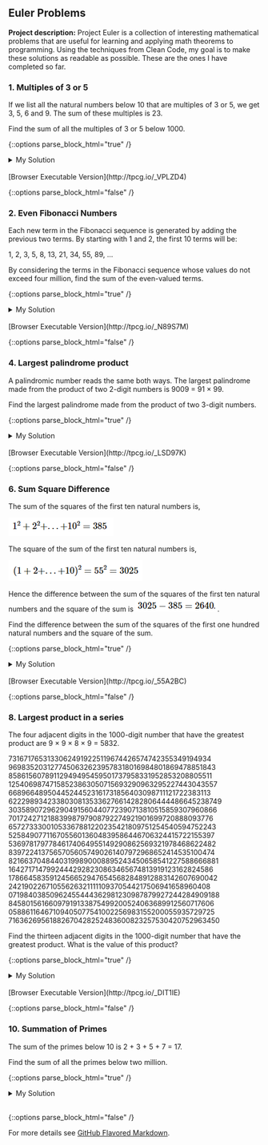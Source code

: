 ## Euler Problems

**Project description:** Project Euler is a collection of interesting mathematical problems that are useful for learning and applying math theorems to programming. Using the techniques from Clean Code, my goal is to make these solutions as readable as possible. These are the ones I have completed so far.

### 1. Multiples of 3 or 5

If we list all the natural numbers below 10 that are multiples of 3 or 5, we get 3, 5, 6 and 9. The sum of these multiples is 23.

Find the sum of all the multiples of 3 or 5 below 1000.

{::options parse_block_html="true" /}

<details><summary markdown="span">My Solution</summary>
```python
total = 0
for potential_multiple in range(1000):
  if(potential_multiple % 3 == 0 or potential_multiple % 5 == 0):
    total += potential_multiple
print(total)
```
</details>
<br/>
[Browser Executable Version](http://tpcg.io/_VPLZD4)

{::options parse_block_html="false" /}



### 2. Even Fibonacci Numbers

Each new term in the Fibonacci sequence is generated by adding the previous two terms. By starting with 1 and 2, the first 10 terms will be:

1, 2, 3, 5, 8, 13, 21, 34, 55, 89, ...

By considering the terms in the Fibonacci sequence whose values do not exceed four million, find the sum of the even-valued terms.

{::options parse_block_html="true" /}

<details><summary markdown="span">My Solution</summary>
```python
first_term = 1
second_term = 2
total = 2

while(first_term < 4e6 and second_term < 4e6):
  first_term += second_term
  if first_term % 2 == 0:
    total += first_term
  second_term += first_term
  if second_term % 2 == 0:
    total += second_term
print(total)
```
</details>
<br/>
[Browser Executable Version](http://tpcg.io/_0YXYWY)

{::options parse_block_html="false" /}

### 3. Largest Prime Factor

The prime factors of 13195 are 5, 7, 13 and 29.

What is the largest prime factor of the number 600851475143 ?

{::options parse_block_html="true" /}

<details><summary markdown="span">My Solution</summary>
```python
import math

def largest_prime_factor(factorable_number):
  prime_list = find_smaller_primes(factorable_number)
  for prime in reversed(prime_list):
    if factorable_number % prime == 0:
      return prime
  return "no prime factors."

def find_smaller_primes(upper_bound):
  primes = []
  while upper_bound % 2 == 0:
    primes.append(2)
    upper_bound //= 2

  divisor = 3
  while divisor * divisor <= upper_bound:
    if upper_bound % divisor == 0:
      primes.append(divisor)
      upper_bound //= divisor
    else:
      divisor += 2

  if upper_bound != 1: primes.append(upper_bound)
  return primes
  
print(largest_prime_factor(600851475143))
```
</details>
<br/>
[Browser Executable Version](http://tpcg.io/_N89S7M)

{::options parse_block_html="false" /}

### 4. Largest palindrome product

A palindromic number reads the same both ways. The largest palindrome made from the product of two 2-digit numbers is 9009 = 91 × 99.

Find the largest palindrome made from the product of two 3-digit numbers.

{::options parse_block_html="true" /}

<details><summary markdown="span">My Solution</summary>
```python
def largest_palindrome_product(number_of_digits):
  upper_bound = ""
  largest_palindrome = 0
  for each in range(0, number_of_digits):
    upper_bound += "9"
  upper_bound = int(upper_bound)
  while upper_bound ** 2 > largest_palindrome:
    for second_factor in reversed(range(1, upper_bound+1)):
      if is_palindrome(second_factor * upper_bound):
        largest_palindrome = max(largest_palindrome, second_factor * upper_bound)
        break
    upper_bound -= 1
  return largest_palindrome

def is_palindrome(potential_palindrome):
  letters = str(potential_palindrome)
  check_from_beginning = 0
  for check_from_end in reversed(letters):
    if check_from_end != letters[check_from_beginning]:
      return False
    check_from_beginning += 1
  return True

print(largest_palindrome_product(3))
```
</details>
<br/>
[Browser Executable Version](http://tpcg.io/_Q2GAZ7)

{::options parse_block_html="false" /}

### 5. Smallest Multiple

2520 is the smallest number that can be divided by each of the numbers from 1 to 10 without any remainder.

What is the smallest positive number that is evenly divisible by all of the numbers from 1 to 20?

{::options parse_block_html="true" /}

<details><summary markdown="span">My Solution</summary>
```python
def least_common_multiple(upper_bound):
  possible_factors_remaining = [each for each in range(2, upper_bound+1)]
  primes_and_powers = {}
  
  while possible_factors_remaining:
    prime_factor = possible_factors_remaining[0]
    primes_and_powers[prime_factor] = 1
    primes_and_powers = find_nonprime_factors(primes_and_powers, prime_factor, upper_bound)
    possible_factors_remaining = remove_multiples(possible_factors_remaining, prime_factor)
  
  total = 1
  for factor, exponent in primes_and_powers.items():
    total *= factor ** exponent
  return total

def find_nonprime_factors(primes_and_powers, prime_factor, upper_bound):
    power = 2
    while prime_factor ** power < upper_bound:
      primes_and_powers[prime_factor] = primes_and_powers.get(prime_factor) + 1
      power += 1
    return primes_and_powers
  
def remove_multiples(possible_factors_remaining, prime_factor):
    for multiple in possible_factors_remaining:
      if multiple % prime_factor == 0:
        possible_factors_remaining.remove(multiple)
    return possible_factors_remaining
  

print(least_common_multiple(20))
```
</details>
<br/>
[Browser Executable Version](http://tpcg.io/_LSD97K)

{::options parse_block_html="false" /}

### 6. Sum Square Difference

The sum of the squares of the first ten natural numbers is,

<img src="images/sum_square1.PNG?raw=true"/>

The square of the sum of the first ten natural numbers is,

<img src="images/sum_square2.PNG?raw=true"/>

Hence the difference between the sum of the squares of the first ten natural numbers and the square of the sum is
<img src="images/sum_square3.PNG?raw=true"/>.

Find the difference between the sum of the squares of the first one hundred natural numbers and the square of the sum.

{::options parse_block_html="true" /}

<details><summary markdown="span">My Solution</summary>
```python
def square_of_sum(upper_bound):
    sum_to_be_squared = 0
    for each in range(1, upper_bound+1):
        sum_to_be_squared += each
    return sum_to_be_squared ** 2
	
def sum_of_squares(upper_bound):
    sum_of_squares = 0
    for each in range(1, upper_bound+1):
        sum_of_squares += each ** 2
    return sum_of_squares

print(square_of_sum(100) - sum_of_squares(100))
```
</details>
<br/>
[Browser Executable Version](http://tpcg.io/_KIMC2B)

{::options parse_block_html="false" /}

### 7. 10001st Prime

By listing the first six prime numbers: 2, 3, 5, 7, 11, and 13, we can see that the 6th prime is 13.

What is the 10 001st prime number?

{::options parse_block_html="true" /}

<details><summary markdown="span">My Solution</summary>
```python
import math


def is_prime(potential_prime):
  if (potential_prime == 1): return False
  if (potential_prime < 4): return True
  if (potential_prime % 2 == 0): return False
  if (potential_prime < 9): return True
  if (potential_prime % 3 == 0): return False
  max_prime_factor = math.floor(math.sqrt(potential_prime))
  prime_factor = 5
  while prime_factor <= max_prime_factor:
    if potential_prime % prime_factor == 0: return False
    if potential_prime % (prime_factor + 2) == 0: return False
    prime_factor += 6
  return True


def nth_prime(n):
  count = 1
  candidate = 1
  while (count < n):
    candidate = candidate + 2
    if (is_prime(candidate)): count += 1
  return candidate


print(nth_prime(10001))
```
</details>
<br/>
[Browser Executable Version](http://tpcg.io/_55A2BC)

{::options parse_block_html="false" /}

### 8. Largest product in a series

The four adjacent digits in the 1000-digit number that have the greatest product are 9 × 9 × 8 × 9 = 5832.

73167176531330624919225119674426574742355349194934
96983520312774506326239578318016984801869478851843
85861560789112949495459501737958331952853208805511
12540698747158523863050715693290963295227443043557
66896648950445244523161731856403098711121722383113
62229893423380308135336276614282806444486645238749
30358907296290491560440772390713810515859307960866
70172427121883998797908792274921901699720888093776
65727333001053367881220235421809751254540594752243
52584907711670556013604839586446706324415722155397
53697817977846174064955149290862569321978468622482
83972241375657056057490261407972968652414535100474
82166370484403199890008895243450658541227588666881
16427171479924442928230863465674813919123162824586
17866458359124566529476545682848912883142607690042
24219022671055626321111109370544217506941658960408
07198403850962455444362981230987879927244284909188
84580156166097919133875499200524063689912560717606
05886116467109405077541002256983155200055935729725
71636269561882670428252483600823257530420752963450

Find the thirteen adjacent digits in the 1000-digit number that have the greatest product. What is the value of this product?

{::options parse_block_html="true" /}

<details><summary markdown="span">My Solution</summary>
```python
import math

def product_finder(sequence_with_newlines, digits):
  if len(sequence_with_newlines) < digits: raise ValueError("Sequence is too short.")
  sequence = [int(every_number) for every_number in sequence_with_newlines if every_number != "\n"] 
  candidates = []
  for candidate_initialization in range(0, digits):
    candidates.append(sequence.pop(0))
  product = 1
  while(sequence):
    candidates.remove(candidates[0])
    candidates.append(sequence.pop(0))
    product = max(product, math.prod(candidates))
  return product

sequence = '''73167176531330624919225119674426574742355349194934
96983520312774506326239578318016984801869478851843
85861560789112949495459501737958331952853208805511
12540698747158523863050715693290963295227443043557
66896648950445244523161731856403098711121722383113
62229893423380308135336276614282806444486645238749
30358907296290491560440772390713810515859307960866
70172427121883998797908792274921901699720888093776
65727333001053367881220235421809751254540594752243
52584907711670556013604839586446706324415722155397
53697817977846174064955149290862569321978468622482
83972241375657056057490261407972968652414535100474
82166370484403199890008895243450658541227588666881
16427171479924442928230863465674813919123162824586
17866458359124566529476545682848912883142607690042
24219022671055626321111109370544217506941658960408
07198403850962455444362981230987879927244284909188
84580156166097919133875499200524063689912560717606
05886116467109405077541002256983155200055935729725
71636269561882670428252483600823257530420752963450'''

print(product_finder(sequence, 13))
```
</details>
<br/>
[Browser Executable Version](http://tpcg.io/_J5HTW2)

{::options parse_block_html="false" /}

### 9. Special Pythagorean Triplet

A Pythagorean triplet is a set of three natural numbers, a < b < c, for which,

a^2 + b^2 = c^2
For example, 32 + 42 = 9 + 16 = 25 = 52.

There exists exactly one Pythagorean triplet for which a + b + c = 1000.
Find the product abc.

{::options parse_block_html="true" /}

<details><summary markdown="span">My Solution</summary>
```python
import math

def pythagorean_triple_product(total):
  for m in reversed(range(1, int(math.sqrt(total))+1)):
    n = (total - 2*m**2) / (2*m)
    a,b,c = euclid_formula(m,n)
    if (a>0) & (b>0) & (c>0): return a*b*c
  return 0

def euclid_formula(m, n):
    if not ((m > n) & (n > 0)): return 0,0,0
    if int(n) != float(n): return 0,0,0
    if not ((m % 2 == 0) ^ (n % 2 == 0)): return 0,0,0
    
    a = m**2 - n**2
    b = 2*m*n
    c = m**2 + n**2
    return a,b,c

print(pythagorean_triple_product(1000))
```
</details>
<br/>
[Browser Executable Version](http://tpcg.io/_DIT1IE)

{::options parse_block_html="false" /}

### 10. Summation of Primes

The sum of the primes below 10 is 2 + 3 + 5 + 7 = 17.

Find the sum of all the primes below two million.

{::options parse_block_html="true" /}

<details><summary markdown="span">My Solution</summary>
```python
import math


def prime_sum(upper_bound):
  is_prime = [True] * upper_bound
  is_prime[0] = False
  is_prime[1] = False
  max_prime_factor = math.floor(math.sqrt(upper_bound))

  for prime in range(2, max_prime_factor + 1):
    multiple = prime * 2
    while multiple < upper_bound:
      is_prime[multiple] = False
      multiple += prime

  prime = []

  for confirmed_prime in range(upper_bound):
    if is_prime[confirmed_prime] == True:
      prime.append(confirmed_prime)

  return sum(prime)


print(prime_sum(2000000))
```
</details>
<br/>
[Browser Executable Version](http://tpcg.io/_DZJN83)

{::options parse_block_html="false" /}

### 11. Largest Product in a Grid

In the 20×20 grid below, four numbers along a diagonal line have been marked in red.
<img src="images/20x20grid.PNG?raw=true"/>

The product of these numbers is 26 × 63 × 78 × 14 = 1788696.

What is the greatest product of four adjacent numbers in the same direction (up, down, left, right, or diagonally) in the 20×20 grid?

{::options parse_block_html="true" /}

<details><summary markdown="span">My Solution</summary>
```python
#still working on this one
#It should be the sequence reader from #8 and then feed in all the directions.
#Plus some more changes since the numbers in the sequence are 2-digit.
#Not bad at all.
import math

def main(grid, digits):
	array = grid.split("\n")
	print(array)
	#convert to 2D array
	#split into sequences, send to product_finder
	#return largest product


def product_finder(sequence_with_newlines, digits):
  if len(sequence_with_newlines) < digits: raise ValueError("Sequence is too short.")
  sequence = [int(every_number) for every_number in sequence_with_newlines if every_number != "\n"] 
  candidates = []
  for candidate_initialization in range(0, digits):
    candidates.append(sequence.pop(0))
  product = 1
  while(sequence):
    candidates.remove(candidates[0])
    candidates.append(sequence.pop(0))
    product = max(product, math.prod(candidates))
  return product

grid = '''08 02 22 97 38 15 00 40 00 75 04 05 07 78 52 12 50 77 91 08
49 49 99 40 17 81 18 57 60 87 17 40 98 43 69 48 04 56 62 00
81 49 31 73 55 79 14 29 93 71 40 67 53 88 30 03 49 13 36 65
52 70 95 23 04 60 11 42 69 24 68 56 01 32 56 71 37 02 36 91
22 31 16 71 51 67 63 89 41 92 36 54 22 40 40 28 66 33 13 80
24 47 32 60 99 03 45 02 44 75 33 53 78 36 84 20 35 17 12 50
32 98 81 28 64 23 67 10 26 38 40 67 59 54 70 66 18 38 64 70
67 26 20 68 02 62 12 20 95 63 94 39 63 08 40 91 66 49 94 21
24 55 58 05 66 73 99 26 97 17 78 78 96 83 14 88 34 89 63 72
21 36 23 09 75 00 76 44 20 45 35 14 00 61 33 97 34 31 33 95
78 17 53 28 22 75 31 67 15 94 03 80 04 62 16 14 09 53 56 92
16 39 05 42 96 35 31 47 55 58 88 24 00 17 54 24 36 29 85 57
86 56 00 48 35 71 89 07 05 44 44 37 44 60 21 58 51 54 17 58
19 80 81 68 05 94 47 69 28 73 92 13 86 52 17 77 04 89 55 40
04 52 08 83 97 35 99 16 07 97 57 32 16 26 26 79 33 27 98 66
88 36 68 87 57 62 20 72 03 46 33 67 46 55 12 32 63 93 53 69
04 42 16 73 38 25 39 11 24 94 72 18 08 46 29 32 40 62 76 36
20 69 36 41 72 30 23 88 34 62 99 69 82 67 59 85 74 04 36 16
20 73 35 29 78 31 90 01 74 31 49 71 48 86 81 16 23 57 05 54
01 70 54 71 83 51 54 69 16 92 33 48 61 43 52 01 89 19 67 48'''

print(main(grid, 4))
```
</details>
<br/>

{::options parse_block_html="false" /}

For more details see [GitHub Flavored Markdown](https://guides.github.com/features/mastering-markdown/).
